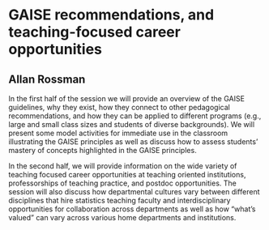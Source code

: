 # GAISE recommendations, and teaching-focused career opportunities

## Allan Rossman

In the first half of the session we will provide an overview of the GAISE guidelines, why they exist, how they connect to other pedagogical recommendations, and how they can be applied to different programs (e.g., large and small class sizes and students of diverse backgrounds). We will present some model activities for immediate use in the classroom illustrating the GAISE principles as well as discuss how to assess students’ mastery of concepts highlighted in the GAISE principles.

In the second half, we will provide information on the wide variety of teaching focused career opportunities at teaching oriented institutions, professorships of teaching practice, and postdoc opportunities. The session will also discuss how departmental cultures vary between different disciplines that hire statistics teaching faculty and interdisciplinary opportunities for collaboration across departments as well as how “what’s valued” can vary across various home departments and institutions.

